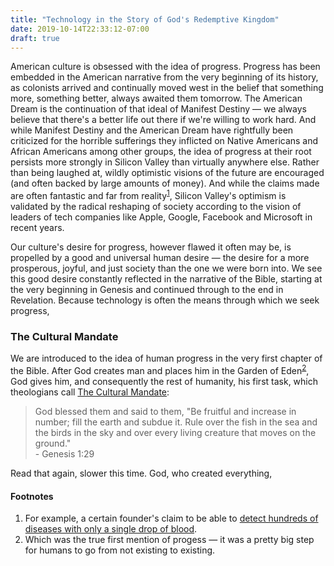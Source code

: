 ```yaml
---
title: "Technology in the Story of God's Redemptive Kingdom"
date: 2019-10-14T22:33:12-07:00
draft: true
---
```


American culture is obsessed with the idea of progress. Progress has been embedded in the American narrative from the very beginning of its history, as colonists arrived and continually moved west in the belief that something more, something better, always awaited them tomorrow. The American Dream is the continuation of that ideal of Manifest Destiny — we always believe that there's a better life out there if we're willing to work hard. And while Manifest Destiny and the American Dream have rightfully been criticized for the horrible sufferings they inflicted on Native Americans and African Americans among other groups, the idea of progress at their root persists more strongly in Silicon Valley than virtually anywhere else. Rather than being laughed at, wildly optimistic visions of the future are encouraged (and often backed by large amounts of money). And while the claims made are often fantastic and far from reality<sup>[1](#Footnotes)</sup>, Silicon Valley's optimism is validated by the radical reshaping of society according to the vision of leaders of tech companies like Apple, Google, Facebook and Microsoft in recent years.

Our culture's desire for progress, however flawed it often may be, is propelled by a good and universal human desire — the desire for a more prosperous, joyful, and just society than the one we were born into. We see this good desire constantly reflected in the narrative of the Bible, starting at the very beginning in Genesis and continued through to the end in Revelation. Because technology is often the means through which we seek progress,  

###  The Cultural Mandate

We are introduced to the idea of human progress in the very first chapter of the Bible. After God creates man and places him in the Garden of Eden<sup>[2](#Footnotes)</sup>, God gives him, and consequently the rest of humanity, his first task, which theologians call [The Cultural Mandate](https://en.wikipedia.org/wiki/Cultural_mandate):

> God blessed them and said to them, "Be fruitful and increase in number; fill the earth and subdue it. Rule over the fish in the sea and the birds in the sky and over every living creature that moves on the ground." <br> - Genesis 1:29

Read that again, slower this time. God, who created everything, 



#### Footnotes
1. For example, a certain founder's claim to be able to [detect hundreds of diseases with only a single drop of blood]((https://en.wikipedia.org/wiki/Elizabeth_Holmes#Theranos)).
2. Which was the true first mention of progess — it was a pretty big step for humans to go from not existing to existing.